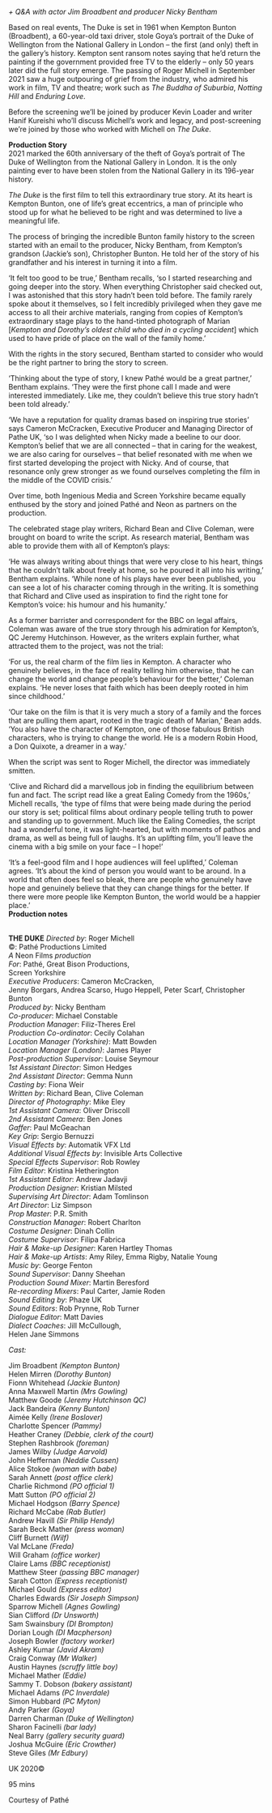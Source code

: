 

_+ Q&A with actor Jim Broadbent and producer Nicky Bentham_

Based on real events, The Duke is set in 1961 when Kempton Bunton (Broadbent), a 60-year-old taxi driver, stole Goya’s portrait of the Duke of Wellington from the National Gallery in London – the first (and only) theft in the gallery’s history. Kempton sent ransom notes saying that he’d return the painting if the government provided free TV to the elderly – only 50 years later did the full story emerge. The passing of Roger Michell in September 2021 saw a huge outpouring of grief from the industry, who admired his work in film,  TV and theatre; work such as _The Buddha of Suburbia_, _Notting Hill_ and _Enduring Love_.

Before the screening we’ll be joined by producer Kevin Loader and writer  
Hanif Kureishi who’ll discuss Michell’s work and legacy, and post-screening we’re joined by those who worked with Michell on _The Duke_.

**Production Story**  
2021 marked the 60th anniversary of the theft of Goya’s portrait of The Duke of Wellington from the National Gallery in London. It is the only painting ever to have been stolen from the National Gallery in its 196-year history.

_The Duke_ is the first film to tell this extraordinary true story. At its heart is Kempton Bunton, one of life’s great eccentrics, a man of principle who stood up for what he believed to be right and was determined to live a meaningful life.

The process of bringing the incredible Bunton family history to the screen started with an email to the producer, Nicky Bentham, from Kempton’s grandson (Jackie’s son), Christopher Bunton. He told her of the story of his grandfather and his interest in turning it into a film.

‘It felt too good to be true,’ Bentham recalls, ‘so I started researching and going deeper into the story. When everything Christopher said checked out, I was astonished that this story hadn’t been told before. The family rarely spoke about it themselves, so I felt incredibly privileged when they gave me access to all their archive materials, ranging from copies of Kempton’s extraordinary stage plays to the hand-tinted photograph of Marian [_Kempton and Dorothy’s oldest child who died in a cycling accident_] which used to have pride of place on the wall of the family home.’

With the rights in the story secured, Bentham started to consider who would be the right partner to bring the story to screen.

‘Thinking about the type of story, I knew Pathé would be a great partner,’ Bentham explains. ‘They were the first phone call I made and were interested immediately. Like me, they couldn’t believe this true story hadn’t been told already.’

‘We have a reputation for quality dramas based on inspiring true stories’ says Cameron McCracken, Executive Producer and Managing Director of Pathe UK, ‘so I was delighted when Nicky made a beeline to our door. Kempton’s belief that we are all connected – that in caring for the weakest, we are also caring for ourselves – that belief resonated with me when we first started developing the project with Nicky. And of course, that resonance only grew stronger as we found ourselves completing the film in the middle of the COVID crisis.’

Over time, both Ingenious Media and Screen Yorkshire became equally enthused by the story and joined Pathé and Neon as partners on the production.

The celebrated stage play writers, Richard Bean and Clive Coleman, were brought on board to write the script. As research material, Bentham was able to provide them with all of Kempton’s plays:

‘He was always writing about things that were very close to his heart, things that he couldn’t talk about freely at home, so he poured it all into his writing,’ Bentham explains. ‘While none of his plays have ever been published, you can see a lot of his character coming through in the writing. It is something that Richard and Clive used as inspiration to find the right tone for Kempton’s voice: his humour and his humanity.’

As a former barrister and correspondent for the BBC on legal affairs, Coleman was aware of the true story through his admiration for Kempton’s, QC Jeremy Hutchinson. However, as the writers explain further, what attracted them to the project, was not the trial:

‘For us, the real charm of the film lies in Kempton. A character who genuinely believes, in the face of reality telling him otherwise, that he can change the world and change people’s behaviour for the better,’ Coleman explains. ‘He never loses that faith which has been deeply rooted in him since childhood.’

‘Our take on the film is that it is very much a story of a family and the forces that are pulling them apart, rooted in the tragic death of Marian,’ Bean adds. ‘You also have the character of Kempton, one of those fabulous British characters, who is trying to change the world. He is a modern Robin Hood, a Don Quixote, a dreamer in a way.’

When the script was sent to Roger Michell, the director was immediately smitten.

‘Clive and Richard did a marvellous job in finding the equilibrium between fun and fact. The script read like a great Ealing Comedy from the 1960s,’ Michell recalls, ‘the type of films that were being made during the period our story is set; political films about ordinary people telling truth to power and standing up to government. Much like the Ealing Comedies, the script had a wonderful tone, it was light-hearted, but with moments of pathos and drama, as well as being full of laughs. It’s an uplifting film, you’ll leave the cinema with a big smile on your face – I hope!’

‘It’s a feel-good film and I hope audiences will feel uplifted,’ Coleman agrees. ‘It’s about the kind of person you would want to be around. In a world that often does feel so bleak, there are people who genuinely have hope and genuinely believe that they can change things for the better. If there were more people like Kempton Bunton, the world would be a happier place.’  
**Production notes**
<br><br>

**THE DUKE**
_Directed by_: Roger Michell  
©: Pathé Productions Limited  
_A_ Neon Films _production_  
_For_: Pathé, Great Bison Productions,  
Screen Yorkshire  
_Executive Producers_: Cameron McCracken,  
Jenny Borgars, Andrea Scarso, Hugo Heppell, Peter Scarf, Christopher Bunton  
_Produced by_: Nicky Bentham  
_Co-producer_: Michael Constable  
_Production Manager_: Filiz-Theres Erel  
_Production Co-ordinator_: Cecily Colahan  
_Location Manager (Yorkshire)_: Matt Bowden  
_Location Manager (London)_: James Player  
_Post-production Supervisor_: Louise Seymour  
_1st Assistant Director_: Simon Hedges  
_2nd Assistant Director_: Gemma Nunn  
_Casting by_: Fiona Weir  
_Written by_: Richard Bean, Clive Coleman  
_Director of Photography_: Mike Eley  
_1st Assistant Camera_: Oliver Driscoll  
_2nd Assistant Camera_: Ben Jones  
_Gaffer_: Paul McGeachan  
_Key Grip_: Sergio Bernuzzi  
_Visual Effects by_: Automatik VFX Ltd  
_Additional Visual Effects by_: Invisible Arts Collective  
_Special Effects Supervisor_: Rob Rowley  
_Film Editor_: Kristina Hetherington  
_1st Assistant Editor_: Andrew Jadavji  
_Production Designer_: Kristian Milsted  
_Supervising Art Director_: Adam Tomlinson  
_Art Director_: Liz Simpson  
_Prop Master_: P.R. Smith  
_Construction Manager_: Robert Charlton  
_Costume Designer_: Dinah Collin  
_Costume Supervisor_: Filipa Fabrica  
_Hair & Make-up Designer_: Karen Hartley Thomas  
_Hair & Make-up Artists_: Amy Riley, Emma Rigby, Natalie Young  
_Music by_: George Fenton  
_Sound Supervisor_: Danny Sheehan  
_Production Sound Mixer_: Martin Beresford  
_Re-recording Mixers_: Paul Carter, Jamie Roden  
_Sound Editing by_: Phaze UK  
_Sound Editors_: Rob Prynne, Rob Turner  
_Dialogue Editor_: Matt Davies  
_Dialect Coaches_: Jill McCullough,  
Helen Jane Simmons

_Cast:_

Jim Broadbent _(Kempton Bunton)_  
Helen Mirren _(Dorothy Bunton)_  
Fionn Whitehead _(Jackie Bunton)_  
Anna Maxwell Martin _(Mrs Gowling)_  
Matthew Goode _(Jeremy Hutchinson QC)_  
Jack Bandeira _(Kenny Bunton)_  
Aimée Kelly _(Irene Boslover)_  
Charlotte Spencer _(Pammy)_  
Heather Craney _(Debbie, clerk of the court)_  
Stephen Rashbrook _(foreman)_  
James Wilby _(Judge Aarvold)_  
John Heffernan _(Neddie Cussen)_  
Alice Stokoe _(woman with babe)_  
Sarah Annett _(post office clerk)_  
Charlie Richmond _(PO official 1)_  
Matt Sutton _(PO official 2)_  
Michael Hodgson _(Barry Spence)_  
Richard McCabe _(Rab Butler)_  
Andrew Havill _(Sir Philip Hendy)_  
Sarah Beck Mather _(press woman)_  
Cliff Burnett _(Wilf)_  
Val McLane _(Freda)_  
Will Graham _(office worker)_  
Claire Lams _(BBC receptionist)_  
Matthew Steer _(passing BBC manager)_  
Sarah Cotton _(Express receptionist)_  
Michael Gould _(Express editor)_  
Charles Edwards _(Sir Joseph Simpson)_  
Sparrow Michell _(Agnes Gowling)_  
Sian Clifford _(Dr Unsworth)_  
Sam Swainsbury _(DI Brompton)_  
Dorian Lough _(DI Macpherson)_  
Joseph Bowler _(factory worker)_  
Ashley Kumar _(Javid Akram)_  
Craig Conway _(Mr Walker)_  
Austin Haynes _(scruffy little boy)_  
Michael Mather _(Eddie)_  
Sammy T. Dobson _(bakery assistant)_  
Michael Adams _(PC Inverdale)_  
Simon Hubbard _(PC Myton)_  
Andy Parker _(Goya)_  
Darren Charman _(Duke of Wellington)_  
Sharon Facinelli _(bar lady)_  
Neal Barry _(gallery security guard)_  
Joshua McGuire _(Eric Crowther)_  
Steve Giles _(Mr Edbury)_

UK 2020©

95 mins

Courtesy of Pathé
<!--stackedit_data:
eyJoaXN0b3J5IjpbLTY2MDc0Mjg0NV19
-->